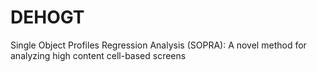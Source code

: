 # DEHOGT


Single Object Profiles Regression Analysis (SOPRA): A novel method for analyzing high content cell-based screens
